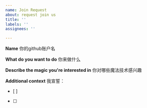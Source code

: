 ```yaml
---
name: Join Request
about: request join us
title: ''
labels: ''
assignees: ''

---
```


**Name**
你的github账户名

**What do you want to do**
你来做什么

**Describe the  magic you're interested in**
你对哪些魔法技术感兴趣

**Additional context**
我宣誓：  
- [ ] 
- [ ]
